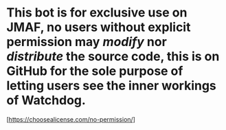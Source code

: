 # This bot is for exclusive use on JMAF, **no** users without explicit permission may *modify* nor *distribute* the source code, this is on GitHub for the sole purpose of letting users see the inner workings of Watchdog.

[https://choosealicense.com/no-permission/]
